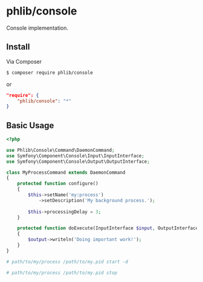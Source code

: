 # phlib/console

Console implementation.

## Install

Via Composer

``` bash
$ composer require phlib/console
```
or
``` JSON
"require": {
    "phlib/console": "*"
}
```

## Basic Usage

```php
<?php

use Phlib\Console\Command\DaemonCommand;
use Symfony\Component\Console\Input\InputInterface;
use Symfony\Component\Console\Output\OutputInterface;

class MyProcessCommand extends DaemonCommand
{
    protected function configure()
    {
        $this->setName('my:process')
            ->setDescription('My background process.');
            
        $this->processingDelay = 3;
    }

    protected function doExecute(InputInterface $input, OutputInterface $output)
    {
        $output->writeln('Doing important work!');
    }
}

```

```bash
# path/to/my/process /path/to/my.pid start -d
```

```bash
# path/to/my/process /path/to/my.pid stop
```
